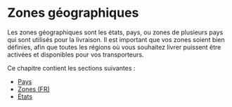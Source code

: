 # Zones géographiques

Les zones géographiques sont les états, pays, ou zones de plusieurs pays qui sont utilisés pour la livraison. Il est important que vos zones soient bien définies, afin que toutes les régions où vous souhaitez livrer puissent être activées et disponibles pour vos transporteurs.

Ce chapitre contient les sections suivantes :

* [Pays](pays.md)
* [Zones (FR)](zones.md)
* [États](etats.md)
